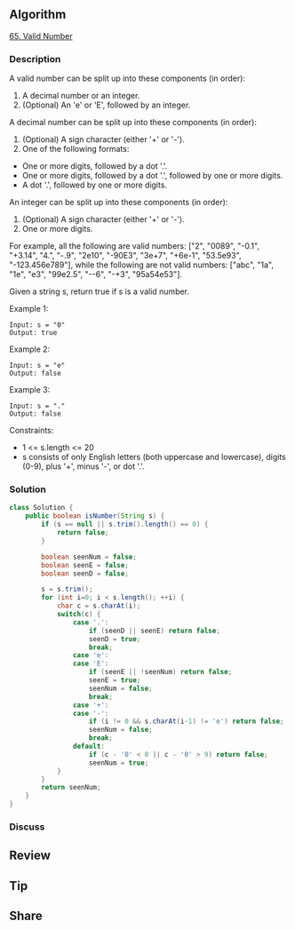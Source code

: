 ## Algorithm

[65. Valid Number](https://leetcode.com/problems/valid-number/)

### Description

A valid number can be split up into these components (in order):

1. A decimal number or an integer.
2. (Optional) An 'e' or 'E', followed by an integer.

A decimal number can be split up into these components (in order):

1. (Optional) A sign character (either '+' or '-').
2. One of the following formats:
- One or more digits, followed by a dot '.'.
- One or more digits, followed by a dot '.', followed by one or more digits.
- A dot '.', followed by one or more digits.

An integer can be split up into these components (in order):

1. (Optional) A sign character (either '+' or '-').
2. One or more digits.

For example, all the following are valid numbers: ["2", "0089", "-0.1", "+3.14", "4.", "-.9", "2e10", "-90E3", "3e+7", "+6e-1", "53.5e93", "-123.456e789"], while the following are not valid numbers: ["abc", "1a", "1e", "e3", "99e2.5", "--6", "-+3", "95a54e53"].

Given a string s, return true if s is a valid number.

Example 1:

```
Input: s = "0"
Output: true
```

Example 2:

```
Input: s = "e"
Output: false
```

Example 3:

```
Input: s = "."
Output: false
```

Constraints:

- 1 <= s.length <= 20
- s consists of only English letters (both uppercase and lowercase), digits (0-9), plus '+', minus '-', or dot '.'.

### Solution

```java
class Solution {
    public boolean isNumber(String s) {
        if (s == null || s.trim().length() == 0) {
            return false;
        }

        boolean seenNum = false;
        boolean seenE = false;
        boolean seenD = false;

        s = s.trim();
        for (int i=0; i < s.length(); ++i) {
            char c = s.charAt(i);
            switch(c) {
                case '.':
                    if (seenD || seenE) return false;
                    seenD = true;
                    break;
                case 'e':
                case 'E':
                    if (seenE || !seenNum) return false;
                    seenE = true;
                    seenNum = false;
                    break;
                case '+':
                case '-':
                    if (i != 0 && s.charAt(i-1) != 'e') return false;
                    seenNum = false;
                    break;
                default:
                    if (c - '0' < 0 || c - '0' > 9) return false;
                    seenNum = true;
            }
        }
        return seenNum;
    }
}
```

### Discuss

## Review


## Tip


## Share
